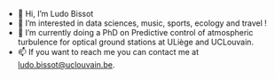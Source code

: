 - 👋 Hi, I’m Ludo Bissot
- 👀 I’m interested in data sciences, music, sports, ecology and travel !
- 🌱 I’m currently doing a PhD on Predictive control of atmospheric turbulence for optical ground stations​ at ULiège and UCLouvain.
- 📫 If you want to reach me you can contact me at ludo.bissot@uclouvain.be.

<!---
lbissot/lbissot is a ✨ special ✨ repository because its `README.md` (this file) appears on your GitHub profile.
You can click the Preview link to take a look at your changes.
--->
